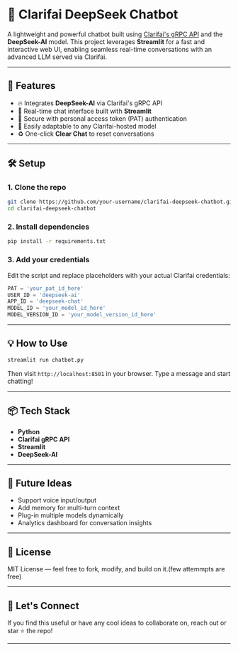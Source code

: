 
# 🤖 Clarifai DeepSeek Chatbot

A lightweight and powerful chatbot built using [Clarifai's gRPC API](https://www.clarifai.com/) and the **DeepSeek-AI** model. This project leverages **Streamlit** for a fast and interactive web UI, enabling seamless real-time conversations with an advanced LLM served via Clarifai.

---

## 🚀 Features

- 🔥 Integrates **DeepSeek-AI** via Clarifai's gRPC API  
- 💬 Real-time chat interface built with **Streamlit**  
- 🔐 Secure with personal access token (PAT) authentication  
- 🧠 Easily adaptable to any Clarifai-hosted model  
- ♻️ One-click **Clear Chat** to reset conversations

---

## 🛠️ Setup

### 1. Clone the repo

```bash
git clone https://github.com/your-username/clarifai-deepseek-chatbot.git
cd clarifai-deepseek-chatbot
```

### 2. Install dependencies

```bash
pip install -r requirements.txt
```

### 3. Add your credentials

Edit the script and replace placeholders with your actual Clarifai credentials:

```python
PAT = 'your_pat_id_here'
USER_ID = 'deepseek-ai'
APP_ID = 'deepseek-chat'
MODEL_ID = 'your_model_id_here'
MODEL_VERSION_ID = 'your_model_version_id_here'
```

---

## 💡 How to Use

```bash
streamlit run chatbot.py
```

Then visit `http://localhost:8501` in your browser. Type a message and start chatting!

---

## 📦 Tech Stack

- **Python**
- **Clarifai gRPC API**
- **Streamlit**
- **DeepSeek-AI**

---

## 🤯 Future Ideas

- Support voice input/output  
- Add memory for multi-turn context  
- Plug-in multiple models dynamically  
- Analytics dashboard for conversation insights

---

## 📄 License

MIT License — feel free to fork, modify, and build on it.(few attemmpts are free)

---

## 👋 Let's Connect

If you find this useful or have any cool ideas to collaborate on, reach out or star ⭐ the repo!

---

